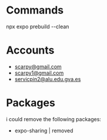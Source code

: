 # Commands
npx expo prebuild --clean

# Accounts
- scarpy@gmail.com
- scarpy1@gmail.com
- servicpin2@alu.edu.gva.es

# Packages
i could remove the following packages:
- expo-sharing | removed